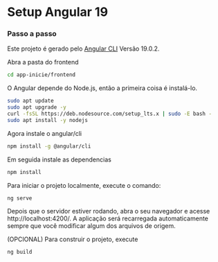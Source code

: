 # Setup Angular 19

### Passo a passo

Este projeto é gerado pelo [Angular CLI](https://github.com/angular/angular-cli) Versão 19.0.2.

Abra a pasta do frontend
```bash
cd app-inicie/frontend
```

O Angular depende do Node.js, então a primeira coisa é instalá-lo.
```bash
sudo apt update
sudo apt upgrade -y
curl -fsSL https://deb.nodesource.com/setup_lts.x | sudo -E bash -
sudo apt install -y nodejs
```

Agora instale o angular/cli
```bash
npm install -g @angular/cli
```
Em seguida instale as dependencias
```bash
npm install
```

Para iniciar o projeto localmente, execute o comando:
```bash
ng serve
```

Depois que o servidor estiver rodando, abra o seu navegador e acesse http://localhost:4200/. A aplicação será recarregada automaticamente sempre que você modificar algum dos arquivos de origem.

(OPCIONAL) Para construir o projeto, execute

```bash
ng build
```

